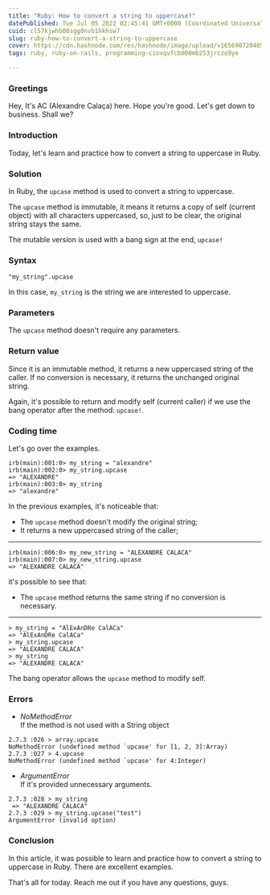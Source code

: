 ```yaml
---
title: "Ruby: How to convert a string to uppercase?"
datePublished: Tue Jul 05 2022 02:45:41 GMT+0000 (Coordinated Universal Time)
cuid: cl57kjwhb08sgg0nvb1hkhsw7
slug: ruby-how-to-convert-a-string-to-uppercase
cover: https://cdn.hashnode.com/res/hashnode/image/upload/v1656907204053/Ib62ZREzM.png
tags: ruby, ruby-on-rails, programming-ciovqvfcb008mb253jrczo9ye

---
```



### Greetings
Hey, It's AC (Alexandre Calaça) here. Hope you're good. Let's get down to business. Shall we?

### Introduction
Today, let's learn and practice how to convert a string to uppercase in Ruby.

### Solution
In Ruby, the `upcase` method is used to convert a string to uppercase.

The `upcase` method is immutable, it means it returns a copy of self (current object) with all characters uppercased, so, just to be clear, the original string stays the same.

The mutable version is used with a bang sign at the end, `upcase!`

### Syntax
`"my_string".upcase`

In this case, `my_string` is the string we are interested to uppercase.

### Parameters
The `upcase` method doesn't require any parameters.

### Return value
Since it is an immutable method, it returns a new uppercased string of the caller. If no conversion is necessary, it returns the unchanged original string.

Again, it's possible to return and modify self (current caller) if we use the bang operator after the method: `upcase!`.

### Coding time
Let's go over the examples.
```
irb(main):001:0> my_string = "alexandre"
irb(main):002:0> my_string.upcase
=> "ALEXANDRE"
irb(main):003:0> my_string
=> "alexandre"
```

In the previous examples, it's noticeable that:
- The `upcase` method doesn't modify the original string;
- It returns a new uppercased string of the caller;

---

```
irb(main):006:0> my_new_string = "ALEXANDRE CALACA"
irb(main):007:0> my_new_string.upcase
=> "ALEXANDRE CALACA"
```

it's possible to see that:
- The `upcase` method returns the same string if no conversion is necessary.

---

```
> my_string = "AlExAnDRe CalACa"
=> "AlExAnDRe CalACa" 
> my_string.upcase
=> "ALEXANDRE CALACA" 
> my_string
=> "ALEXANDRE CALACA" 
```
The bang operator allows the `upcase` method to modify self.

### Errors
- _NoMethodError_ <br/>
If the method is not used with a String object

```
2.7.3 :026 > array.upcase
NoMethodError (undefined method `upcase' for [1, 2, 3]:Array)
2.7.3 :027 > 4.upcase
NoMethodError (undefined method `upcase' for 4:Integer)
```

- _ArgumentError_ <br/>
If it's provided unnecessary arguments.

```
2.7.3 :028 > my_string
 => "ALEXANDRE CALACA" 
2.7.3 :029 > my_string.upcase("test")
ArgumentError (invalid option)
``` 

###  Conclusion
In this article, it was possible to learn and practice how to convert a string to uppercase in Ruby. There  are excellent examples.

That's all for today. Reach me out if you have any questions, guys.

